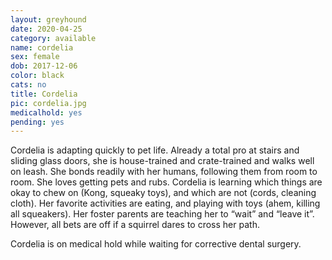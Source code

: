 ```yaml
---
layout: greyhound
date: 2020-04-25
category: available
name: cordelia
sex: female
dob: 2017-12-06
color: black
cats: no
title: Cordelia
pic: cordelia.jpg
medicalhold: yes
pending: yes
---
```

Cordelia is adapting quickly to pet life.  Already a total pro at stairs and sliding glass doors, she is house-trained and crate-trained and walks well on leash.  She bonds readily with her humans, following them from room to room.  She loves getting pets and rubs.  Cordelia is learning which things are okay to chew on (Kong, squeaky toys), and which are not (cords, cleaning cloth).  Her favorite activities are eating, and playing with toys (ahem, killing all squeakers).  Her foster parents are teaching her to “wait” and “leave it”.  However, all bets are off if a squirrel dares to cross her path.   

Cordelia is on medical hold while waiting for corrective dental surgery.
